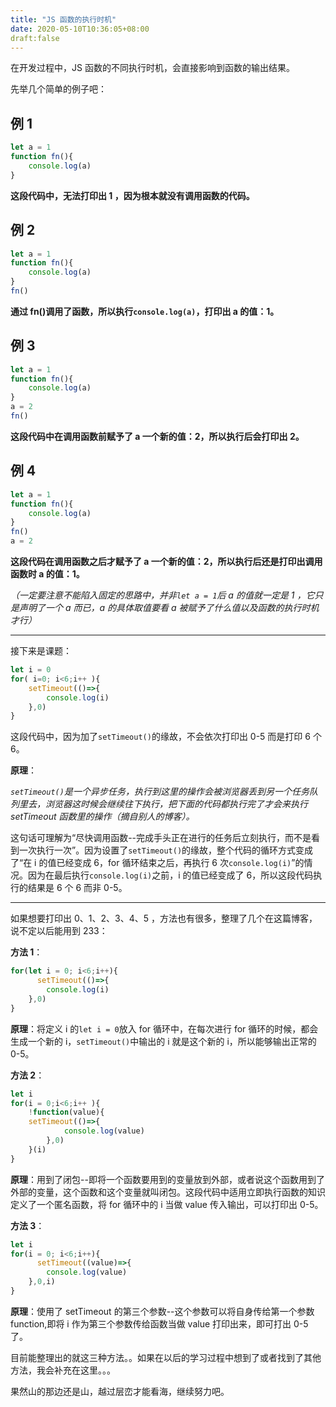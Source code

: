 ```yaml
---
title: "JS 函数的执行时机"
date: 2020-05-10T10:36:05+08:00
draft:false
---
```


在开发过程中，JS 函数的不同执行时机，会直接影响到函数的输出结果。

先举几个简单的例子吧：

## 例 1

```JavaScript
let a = 1
function fn(){
    console.log(a)
}
```

**这段代码中，无法打印出 1 ，因为根本就没有调用函数的代码。**

## 例 2

```JavaScript
let a = 1
function fn(){
    console.log(a)
}
fn()
```

**通过 fn()调用了函数，所以执行`console.log(a)`，打印出 a 的值：1。**

## 例 3

```JavaScript
let a = 1
function fn(){
    console.log(a)
}
a = 2
fn()
```

**这段代码中在调用函数前赋予了 a 一个新的值：2，所以执行后会打印出 2。**

## 例 4

```JavaScript
let a = 1
function fn(){
    console.log(a)
}
fn()
a = 2
```

**这段代码在调用函数之后才赋予了 a 一个新的值：2，所以执行后还是打印出调用函数时 a 的值：1。**

_（一定要注意不能陷入固定的思路中，并非`let a = 1`后 a 的值就一定是 1 ，它只是声明了一个 a 而已，a 的具体取值要看 a 被赋予了什么值以及函数的执行时机才行）_

---

接下来是课题：

```JavaScript
let i = 0
for( i=0; i<6;i++ ){
    setTimeout(()=>{
        console.log(i)
    },0)
}
```

这段代码中，因为加了`setTimeout()`的缘故，不会依次打印出 0-5 而是打印 6 个 6。

**原理**：

_`setTimeout()`是一个异步任务，执行到这里的操作会被浏览器丢到另一个任务队列里去，浏览器这时候会继续往下执行，把下面的代码都执行完了才会来执行 setTimeout 函数里的操作（摘自别人的博客）。_

这句话可理解为“尽快调用函数--完成手头正在进行的任务后立刻执行，而不是看到一次执行一次”。因为设置了`setTimeout()`的缘故，整个代码的循环方式变成了“在 i 的值已经变成 6，for 循环结束之后，再执行 6 次`console.log(i)`”的情况。因为在最后执行`console.log(i)`之前，i 的值已经变成了 6，所以这段代码执行的结果是 6 个 6 而非 0-5。

---

如果想要打印出 0、1、2、3、4、5 ，方法也有很多，整理了几个在这篇博客，说不定以后能用到 233：

**方法 1**：

```JavaScript
for(let i = 0; i<6;i++){
      setTimeout(()=>{
        console.log(i)
    },0)
}
```

**原理**：将定义 i 的`let i = 0`放入 for 循环中，在每次进行 for 循环的时候，都会生成一个新的 i，`setTimeout()`中输出的 i 就是这个新的 i，所以能够输出正常的 0-5。

**方法 2**：

```JavaScript
let i
for(i = 0;i<6;i++ ){
    !function(value){
    setTimeout(()=>{
            console.log(value)
        },0)
    }(i)
}
```

**原理**：用到了闭包--即将一个函数要用到的变量放到外部，或者说这个函数用到了外部的变量，这个函数和这个变量就叫闭包。这段代码中适用立即执行函数的知识定义了一个匿名函数，将 for 循环中的 i 当做 value 传入输出，可以打印出 0-5。

**方法 3**：

```JavaScript
let i
for(i = 0; i<6;i++){
      setTimeout((value)=>{
        console.log(value)
    },0,i)
}
```

**原理**：使用了 setTimeout 的第三个参数--这个参数可以将自身传给第一个参数 function,即将 i 作为第三个参数传给函数当做 value 打印出来，即可打出 0-5 了。

目前能整理出的就这三种方法。。如果在以后的学习过程中想到了或者找到了其他方法，我会补充在这里。。。

果然山的那边还是山，越过层峦才能看海，继续努力吧。
